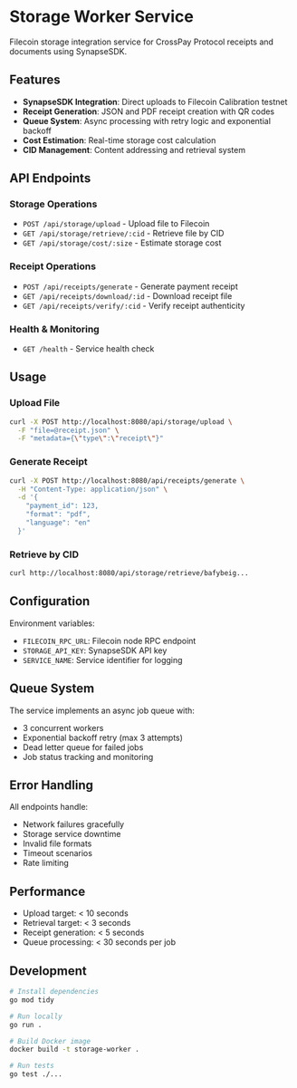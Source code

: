 # Storage Worker Service

Filecoin storage integration service for CrossPay Protocol receipts and documents using SynapseSDK.

## Features

- **SynapseSDK Integration**: Direct uploads to Filecoin Calibration testnet
- **Receipt Generation**: JSON and PDF receipt creation with QR codes
- **Queue System**: Async processing with retry logic and exponential backoff
- **Cost Estimation**: Real-time storage cost calculation
- **CID Management**: Content addressing and retrieval system

## API Endpoints

### Storage Operations
- `POST /api/storage/upload` - Upload file to Filecoin
- `GET /api/storage/retrieve/:cid` - Retrieve file by CID
- `GET /api/storage/cost/:size` - Estimate storage cost

### Receipt Operations  
- `POST /api/receipts/generate` - Generate payment receipt
- `GET /api/receipts/download/:id` - Download receipt file
- `GET /api/receipts/verify/:cid` - Verify receipt authenticity

### Health & Monitoring
- `GET /health` - Service health check

## Usage

### Upload File
```bash
curl -X POST http://localhost:8080/api/storage/upload \
  -F "file=@receipt.json" \
  -F "metadata={\"type\":\"receipt\"}"
```

### Generate Receipt
```bash
curl -X POST http://localhost:8080/api/receipts/generate \
  -H "Content-Type: application/json" \
  -d '{
    "payment_id": 123,
    "format": "pdf", 
    "language": "en"
  }'
```

### Retrieve by CID
```bash
curl http://localhost:8080/api/storage/retrieve/bafybeig...
```

## Configuration

Environment variables:
- `FILECOIN_RPC_URL`: Filecoin node RPC endpoint
- `STORAGE_API_KEY`: SynapseSDK API key
- `SERVICE_NAME`: Service identifier for logging

## Queue System

The service implements an async job queue with:
- 3 concurrent workers
- Exponential backoff retry (max 3 attempts)
- Dead letter queue for failed jobs
- Job status tracking and monitoring

## Error Handling

All endpoints handle:
- Network failures gracefully
- Storage service downtime
- Invalid file formats
- Timeout scenarios
- Rate limiting

## Performance

- Upload target: < 10 seconds
- Retrieval target: < 3 seconds  
- Receipt generation: < 5 seconds
- Queue processing: < 30 seconds per job

## Development

```bash
# Install dependencies
go mod tidy

# Run locally
go run .

# Build Docker image
docker build -t storage-worker .

# Run tests
go test ./...
```